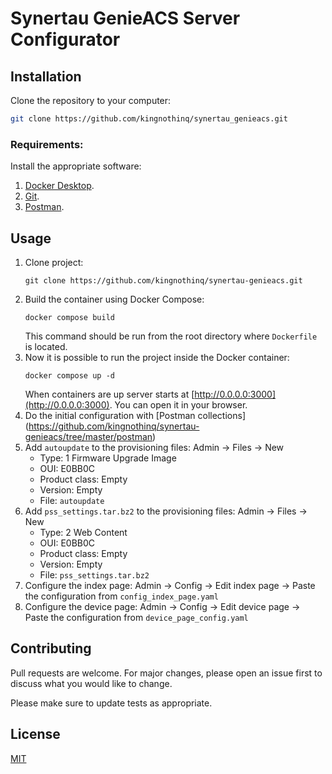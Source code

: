 # Synertau GenieACS Server Configurator


## Installation

Clone the repository to your computer:
```bash
git clone https://github.com/kingnothinq/synertau_genieacs.git
```

### Requirements:

Install the appropriate software:

1. [Docker Desktop](https://www.docker.com).
2. [Git](https://github.com/git-guides/install-git).
3. [Postman](https://www.postman.com/downloads/).

## Usage
1. Clone project:
    ```shell
    git clone https://github.com/kingnothinq/synertau-genieacs.git
    ```
2. Build the container using Docker Compose:
    ```shell
    docker compose build
    ```
   This command should be run from the root directory where `Dockerfile` is located.
3. Now it is possible to run the project inside the Docker container:
    ```shell
    docker compose up -d
    ```
   When containers are up server starts at [http://0.0.0.0:3000](http://0.0.0.0:3000). You can open it in your browser.
4. Do the initial configuration with [Postman collections] (https://github.com/kingnothinq/synertau-genieacs/tree/master/postman)
5. Add `autoupdate` to the provisioning files:
    Admin -> Files -> New
    - Type: 1 Firmware Upgrade Image
    - OUI: E0BB0C
    - Product class: Empty
    - Version: Empty
    - File: `autoupdate`
6. Add `pss_settings.tar.bz2` to the provisioning files:
    Admin -> Files -> New
    - Type: 2 Web Content
    - OUI: E0BB0C
    - Product class: Empty
    - Version: Empty
    - File: `pss_settings.tar.bz2`	
7. Configure the index page:
   Admin -> Config -> Edit index page -> Paste the configuration from `config_index_page.yaml`
8. Configure the device page:
   Admin -> Config -> Edit device page -> Paste the configuration from `device_page_config.yaml`

## Contributing
Pull requests are welcome. For major changes, please open an issue first to discuss what you would like to change.

Please make sure to update tests as appropriate.

## License
[MIT](https://choosealicense.com/licenses/mit/)
